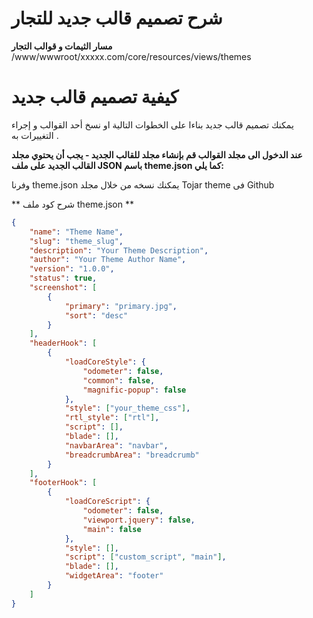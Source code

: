 # شرح تصميم قالب جديد للتجار

**مسار الثيمات و قوالب التجار**
/www/wwwroot/xxxxx.com/core/resources/views/themes

# كيفية تصميم قالب جديد
يمكنك تصميم قالب جديد بناءا على الخطوات التالية او نسخ أحد القوالب و إجراء التغييرات به .

**عند الدخول الى مجلد القوالب قم بإنشاء مجلد للقالب الجديد - يجب أن يحتوي مجلد القالب الجديد على ملف JSON باسم theme.json كما يلي:**

وفرنا theme.json يمكنك نسخه من خلال مجلد Tojar theme فى Github

** شرح كود ملف theme.json **


```json
{
    "name": "Theme Name",
    "slug": "theme_slug",
    "description": "Your Theme Description",
    "author": "Your Theme Author Name",
    "version": "1.0.0",
    "status": true,
    "screenshot": [
        {
            "primary": "primary.jpg",
            "sort": "desc"
        }
    ],
    "headerHook": [
        {
            "loadCoreStyle": {
                "odometer": false,
                "common": false,
                "magnific-popup": false
            },
            "style": ["your_theme_css"],
            "rtl_style": ["rtl"],
            "script": [],
            "blade": [],
            "navbarArea": "navbar",
            "breadcrumbArea": "breadcrumb"
        }
    ],
    "footerHook": [
        {
            "loadCoreScript": {
                "odometer": false,
                "viewport.jquery": false,
                "main": false
            },
            "style": [],
            "script": ["custom_script", "main"],
            "blade": [],
            "widgetArea": "footer"
        }
    ]
}
```
